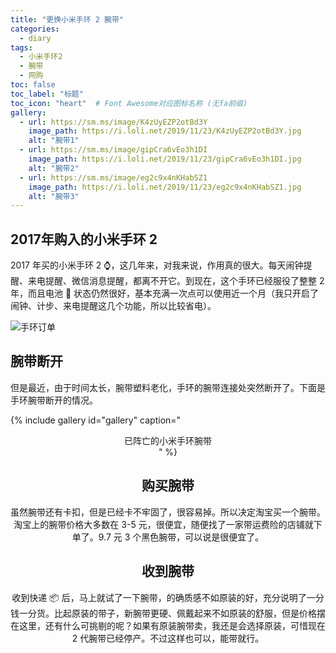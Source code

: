```yaml
---
title: "更换小米手环 2 腕带"
categories:
  - diary
tags:
  - 小米手环2
  - 腕带
  - 网购
toc: false
toc_label: "标题"
toc_icon: "heart"  # Font Awesome对应图标名称 (无fa前缀)	
gallery:
  - url: https://sm.ms/image/K4zUyEZP2otBd3Y
    image_path: https://i.loli.net/2019/11/23/K4zUyEZP2otBd3Y.jpg
    alt: "腕带1"
  - url: https://sm.ms/image/gipCra6vEo3h1DI
    image_path: https://i.loli.net/2019/11/23/gipCra6vEo3h1DI.jpg
    alt: "腕带2"
  - url: https://sm.ms/image/eg2c9x4nKHabSZ1
    image_path: https://i.loli.net/2019/11/23/eg2c9x4nKHabSZ1.jpg
    alt: "腕带3"
---
```

## 2017年购入的小米手环 2
2017 年买的小米手环 2 :watch:，这几年来，对我来说，作用真的很大。每天闹钟提醒、来电提醒、微信消息提醒，都离不开它。到现在，这个手环已经服役了整整 2 年，而且电池 :battery: 状态仍然很好，基本充满一次点可以使用近一个月（我只开启了闹钟、计步、来电提醒这几个功能，所以比较省电）。

![手环订单](https://i.loli.net/2019/11/23/bkfZ8RFtLixzOWl.png)

## 腕带断开
但是最近，由于时间太长，腕带塑料老化，手环的腕带连接处突然断开了。下面是手环腕带断开的情况。

{% include gallery id="gallery" caption="<center>已阵亡的小米手环腕带<center/>" %}

## 购买腕带
虽然腕带还有卡扣，但是已经卡不牢固了，很容易掉。所以决定淘宝买一个腕带。
淘宝上的腕带价格大多数在 3-5 元，很便宜，随便找了一家带运费险的店铺就下单了。9.7 元 3 个黑色腕带，可以说是很便宜了。

## 收到腕带
收到快递 :package: 后，马上就试了一下腕带，的确质感不如原装的好，充分说明了一分钱一分货。比起原装的带子，新腕带更硬、佩戴起来不如原装的舒服，但是价格摆在这里，还有什么可挑剔的呢？如果有原装腕带卖，我还是会选择原装，可惜现在 2 代腕带已经停产。不过这样也可以，能带就行。










